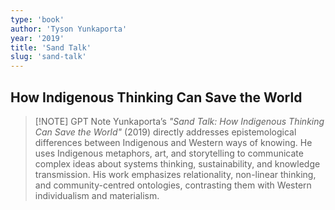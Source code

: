 ```yaml
---
type: 'book'
author: 'Tyson Yunkaporta'
year: '2019'
title: 'Sand Talk'
slug: 'sand-talk'
---
```


## How Indigenous Thinking Can Save the World

> [!NOTE] GPT Note
Yunkaporta’s _"Sand Talk: How Indigenous Thinking Can Save the World"_ (2019) directly addresses epistemological differences between Indigenous and Western ways of knowing. He uses Indigenous metaphors, art, and storytelling to communicate complex ideas about systems thinking, sustainability, and knowledge transmission. His work emphasizes relationality, non-linear thinking, and community-centred ontologies, contrasting them with Western individualism and materialism.